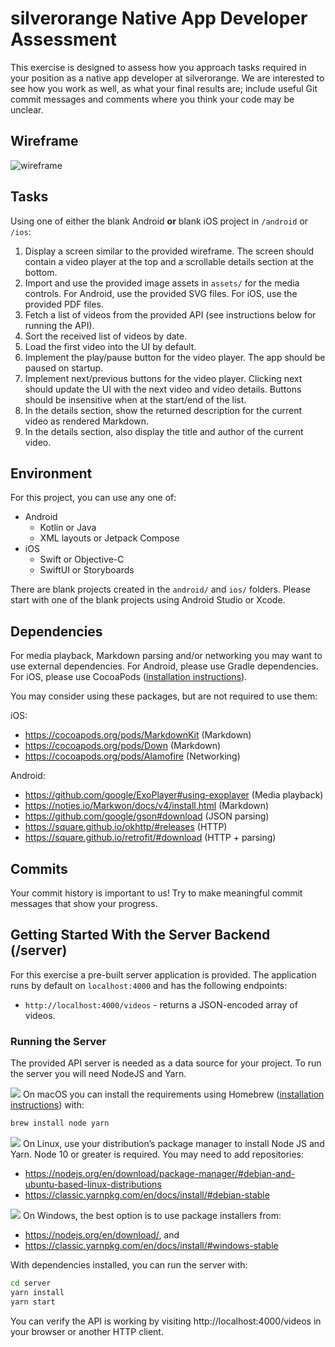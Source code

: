 silverorange Native App Developer Assessment
============================================

This exercise is designed to assess how you approach tasks required in your
position as a native app developer at silverorange. We are interested to see
how you work as well, as what your final results are; include useful Git commit
messages and comments where you think your code may be unclear.

Wireframe
---------
![wireframe](docs/wireframe.png)

Tasks
-----
Using one of either the blank Android **or** blank iOS project
in `/android` or `/ios`:

 1. Display a screen similar to the provided wireframe. The screen should
    contain a video player at the top and a scrollable details section at the
    bottom.
 2. Import and use the provided image assets in `assets/` for the media
    controls. For Android, use the provided SVG files. For iOS, use the provided PDF files.
 3. Fetch a list of videos from the provided API (see instructions below for
    running the API).
 4. Sort the received list of videos by date.
 5. Load the first video into the UI by default.
 6. Implement the play/pause button for the video player. The app should be
    paused on startup.
 7. Implement next/previous buttons for the video player. Clicking next should
    update the UI with the next video and video details. Buttons should be
    insensitive when at the start/end of the list.
 8. In the details section, show the returned description for the current video
    as rendered Markdown.
 9. In the details section, also display the title and author of the current
    video.

Environment
-----------
For this project, you can use any one of:

 - Android
   - Kotlin or Java
   - XML layouts or Jetpack Compose
 - iOS
   - Swift or Objective-C
   - SwiftUI or Storyboards

There are blank projects created in the `android/` and `ios/` folders. Please
start with one of the blank projects using Android Studio or Xcode.

Dependencies
------------
For media playback, Markdown parsing and/or networking you may want to use
external dependencies. For Android, please use Gradle dependencies. For iOS,
please use CocoaPods ([installation instructions](https://cocoapods.org/)).

You may consider using these packages, but are not required to use them:

iOS:
 - https://cocoapods.org/pods/MarkdownKit (Markdown)
 - https://cocoapods.org/pods/Down (Markdown)
 - https://cocoapods.org/pods/Alamofire (Networking)

Android: 
 - https://github.com/google/ExoPlayer#using-exoplayer (Media playback)
 - https://noties.io/Markwon/docs/v4/install.html (Markdown)
 - https://github.com/google/gson#download (JSON parsing)
 - https://square.github.io/okhttp/#releases (HTTP)
 - https://square.github.io/retrofit/#download (HTTP + parsing)

Commits
-------
Your commit history is important to us! Try to make meaningful commit messages
that show your progress.

Getting Started With the Server Backend (/server)
-----------------------------------------------
For this exercise a pre-built server application is provided. The application
runs by default on `localhost:4000` and has the following endpoints:

 - `http://localhost:4000/videos` - returns a JSON-encoded array of videos.

### Running the Server

The provided API server is needed as a data source for your project. To run
the server you will need NodeJS and Yarn.

![](docs/apple.svg) On macOS you can install the
requirements using Homebrew ([installation instructions](https://brew.sh/))
with:

```sh
brew install node yarn
```

![](docs/linux.svg) On Linux, use your distribution’s package manager to
install Node JS and Yarn. Node 10 or greater is required. You may need to add repositories:

 - https://nodejs.org/en/download/package-manager/#debian-and-ubuntu-based-linux-distributions
 - https://classic.yarnpkg.com/en/docs/install/#debian-stable

![](docs/windows.svg) On Windows, the best option is to use package installers
from:

 - https://nodejs.org/en/download/, and
 - https://classic.yarnpkg.com/en/docs/install/#windows-stable

With dependencies installed, you can run the server with:

```sh
cd server
yarn install
yarn start
```

You can verify the API is working by visiting http://localhost:4000/videos in
your browser or another HTTP client.
